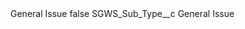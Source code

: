 <?xml version="1.0" encoding="UTF-8"?>
<CustomMetadata xmlns="http://soap.sforce.com/2006/04/metadata" xmlns:xsi="http://www.w3.org/2001/XMLSchema-instance" xmlns:xsd="http://www.w3.org/2001/XMLSchema">
    <label>General Issue</label>
    <protected>false</protected>
    <values>
        <field>SGWS_Sub_Type__c</field>
        <value xsi:type="xsd:string">General Issue</value>
    </values>
</CustomMetadata>
